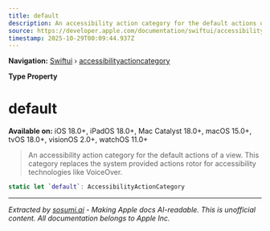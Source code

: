 ```yaml
---
title: default
description: An accessibility action category for the default actions of a view. This category replaces the system provided actions rotor for accessibility technologies like VoiceOver.
source: https://developer.apple.com/documentation/swiftui/accessibilityactioncategory/default
timestamp: 2025-10-29T00:09:44.937Z
---
```


**Navigation:** [Swiftui](/documentation/swiftui) › [accessibilityactioncategory](/documentation/swiftui/accessibilityactioncategory)

**Type Property**

# default

**Available on:** iOS 18.0+, iPadOS 18.0+, Mac Catalyst 18.0+, macOS 15.0+, tvOS 18.0+, visionOS 2.0+, watchOS 11.0+

> An accessibility action category for the default actions of a view. This category replaces the system provided actions rotor for accessibility technologies like VoiceOver.

```swift
static let `default`: AccessibilityActionCategory
```

---

*Extracted by [sosumi.ai](https://sosumi.ai) - Making Apple docs AI-readable.*
*This is unofficial content. All documentation belongs to Apple Inc.*
